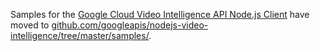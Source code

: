 Samples for the [Google Cloud Video Intelligence API Node.js Client][client]
have moved to [github.com/googleapis/nodejs-video-intelligence/tree/master/samples/][samples].

[client]: https://github.com/googleapis/nodejs-video-intelligence
[samples]: https://github.com/googleapis/nodejs-video-intelligence/tree/master/samples
